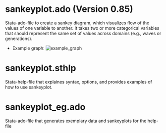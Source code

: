 # sankeyplot.ado (Version 0.85)
Stata-ado-file to create a sankey diagram, which visualizes flow of the values of one variable to another. It takes two or more categorical variables that should represent the same set of values across domains (e.g., waves or generations).

- Example graph:
![example_graph](https://user-images.githubusercontent.com/36712245/169912249-d910e199-e2c0-42f9-99f4-985c1c56588e.png)

# sankeyplot.sthlp
Stata-help-file that explaines syntax, options, and provides examples of how to use sankeyplot.

# sankeyplot_eg.ado
Stata-ado-file that generates exemplary data and sankeyplots for the help-file
